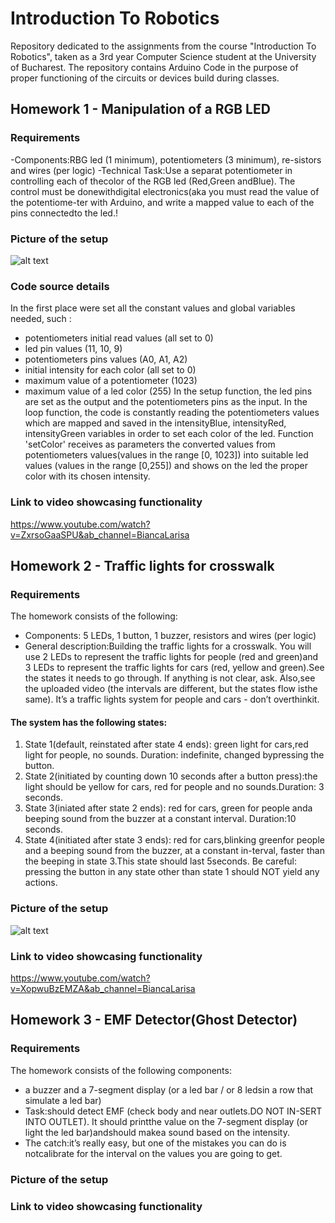 # Introduction To Robotics

Repository dedicated to the assignments from the course "Introduction To Robotics", taken as a 3rd year Computer Science student at the University of Bucharest. The repository contains Arduino Code in the purpose of proper functioning of the circuits or devices build during classes.
 
 
## Homework 1 - Manipulation of a RGB LED

### Requirements

-Components:RBG led (1 minimum), potentiometers (3 minimum), re-sistors and wires (per logic)
-Technical Task:Use a separat potentiometer in controlling each of thecolor of the RGB led (Red,Green andBlue).  The control must be donewithdigital electronics(aka you must read the value of the potentiome-ter with Arduino, and write a mapped value to each of the pins connectedto the led.!

### Picture of the setup
![alt text](https://user-images.githubusercontent.com/41392462/138708154-b5453248-f288-45c7-8663-9ead6e018ecb.jpeg)

### Code source details
In the first place were set all the constant values and global variables needed, such :
- potentiometers initial read values (all set to 0)
- led pin values (11, 10, 9)
- potentiometers pins values (A0, A1, A2)
- initial intensity for each color (all set to 0)
- maximum value of a potentiometer (1023)
- maximum value of a led color (255)
In the setup function, the led pins are set as the output and the potentiometers pins as the input. 
In the loop function, the code is constantly reading the potentiometers values which are mapped and saved in the intensityBlue, intensityRed, intensityGreen variables in order 
to set each color of the led. 
Function 'setColor' receives as parameters the converted values from potentiometers values(values in the range [0, 1023]) into suitable led values (values in the range [0,255])
and shows on the led the proper color with its chosen intensity.
### Link to video showcasing functionality
https://www.youtube.com/watch?v=ZxrsoGaaSPU&ab_channel=BiancaLarisa

## Homework 2 - Traffic lights for crosswalk
### Requirements
The homework consists of the following:
- Components:  5 LEDs, 1 button, 1 buzzer, resistors and wires (per logic)
- General  description:Building  the  traffic  lights  for  a  crosswalk. You will use 2 LEDs to represent the traffic lights for people (red and green)and 3 LEDs to represent the traffic lights for cars (red, yellow and green).See the states it needs to go through.  If anything is not clear, ask.  Also,see the uploaded video (the intervals are different, but the states flow isthe same).  It’s a traffic lights system for people and cars - don’t overthinkit.
#### The system has the following states:
1. State 1(default, reinstated after state 4 ends):  green light for cars,red  light  for  people,  no  sounds.   Duration:  indefinite,  changed  bypressing the button.
2. State 2(initiated by counting down 10 seconds after a button press):the  light  should  be  yellow  for  cars,  red  for  people  and  no  sounds.Duration:  3 seconds.
3. State 3(iniated after state 2 ends): red for cars, green for people anda beeping sound from the buzzer at a constant interval. Duration:10 seconds.
4. State 4(initiated after state 3 ends):  red for cars,blinking greenfor people and a beeping sound from the buzzer,  at a constant in-terval, faster than the beeping in state 3.This state should last 5seconds.
Be careful:  pressing  the  button  in  any  state  other  than  state  1  should NOT yield any actions.

### Picture of the setup
![alt text](https://user-images.githubusercontent.com/41392462/140074018-69bcb168-592a-4658-9b8f-74dee839a33a.jpg)

### Link to video showcasing functionality
https://www.youtube.com/watch?v=XopwuBzEMZA&ab_channel=BiancaLarisa

## Homework 3 - EMF Detector(Ghost Detector)
### Requirements
The homework consists of the following components:
- a buzzer and a 7-segment display (or a led bar / or 8 ledsin a row that simulate a led bar)
- Task:should detect EMF (check body and near outlets.DO NOT IN-SERT INTO OUTLET). It should printthe value on the 7-segment display (or light the led bar)andshould makea sound based on the intensity.
- The catch:it’s really easy,  but one of  the mistakes you can do is notcalibrate for the interval on the values you are going to get. 
### Picture of the setup
### Link to video showcasing functionality
